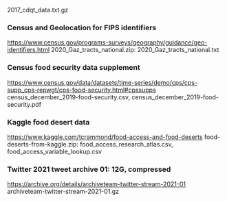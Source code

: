 2017_cdqt_data.txt.gz

### Census and Geolocation for FIPS identifiers
https://www.census.gov/programs-surveys/geography/guidance/geo-identifiers.html
2020_Gaz_tracts_national.zip: 2020_Gaz_tracts_national.txt

### Census food security data supplement
https://www.census.gov/data/datasets/time-series/demo/cps/cps-supp_cps-repwgt/cps-food-security.html#cpssupps
census_december_2019-food-security.csv, census_december_2019-food-security.pdf

### Kaggle food desert data
https://www.kaggle.com/tcrammond/food-access-and-food-deserts
food-deserts-from-kaggle.zip: food_access_research_atlas.csv, food_access_variable_lookup.csv

### Twitter 2021 tweet archive 01: 12G, compressed
https://archive.org/details/archiveteam-twitter-stream-2021-01
archiveteam-twitter-stream-2021-01.gz
